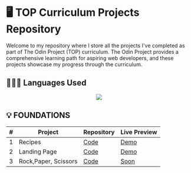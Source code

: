 # 🖥️ TOP Curriculum Projects Repository

Welcome to my repository where I store all the projects I've completed as part of The Odin Project (TOP) curriculum. The Odin Project provides a comprehensive learning path for aspiring web developers, and these projects showcase my progress through the curriculum.
## 🧑🏻‍💻 Languages Used

<p align="center">
<img src="https://skillicons.dev/icons?i=html,css,js"/>
</p>

## 💡 FOUNDATIONS
<center>

| #  | Project           | Repository                                              | Live Preview                                       |
|---|-----------------------|-------------------------------------------------------|--------------------------------------------------|
| 1 | Recipes            | [Code](https://github.com/Coolgorithm/odin-recipes)                    | [Demo ](https://coolgorithm.github.io/odin-recipes/)     |
| 2 | Landing Page            | [Code](https://github.com/Coolgorithm/The-Odin-Project/tree/main/Landing-Page)                    | [Demo ](https://coolgorithm.github.io/The-Odin-Project/Landing-Page/)     |
| 3 | Rock,Paper, Scissors           | [Code](https://github.com/Coolgorithm/The-Odin-Project/tree/main/RPS)                    | [Soon]()     |

</center>

